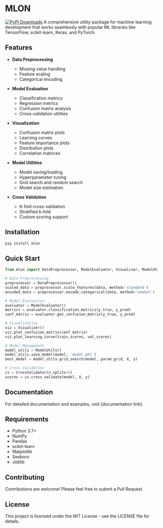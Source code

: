 # MLON
[![PyPI Downloads](https://static.pepy.tech/badge/mlon)](https://pepy.tech/projects/mlon)
A comprehensive utility package for machine learning development that works seamlessly with popular ML libraries like TensorFlow, scikit-learn, Keras, and PyTorch.

## Features

- **Data Preprocessing**
  - Missing value handling
  - Feature scaling
  - Categorical encoding

- **Model Evaluation**
  - Classification metrics
  - Regression metrics
  - Confusion matrix analysis
  - Cross-validation utilities

- **Visualization**
  - Confusion matrix plots
  - Learning curves
  - Feature importance plots
  - Distribution plots
  - Correlation matrices

- **Model Utilities**
  - Model saving/loading
  - Hyperparameter tuning
  - Grid search and random search
  - Model size estimation

- **Cross Validation**
  - K-fold cross-validation
  - Stratified k-fold
  - Custom scoring support

## Installation

```bash
pip install mlon
```

## Quick Start

```python
from mlon import DataPreprocessor, ModelEvaluator, Visualizer, ModelUtils, CrossValidator

# Data Preprocessing
preprocessor = DataPreprocessor()
scaled_data = preprocessor.scale_features(data, method='standard')
encoded_data = preprocessor.encode_categorical(data, method='onehot')

# Model Evaluation
evaluator = ModelEvaluator()
metrics = evaluator.classification_metrics(y_true, y_pred)
conf_matrix = evaluator.get_confusion_matrix(y_true, y_pred)

# Visualization
viz = Visualizer()
viz.plot_confusion_matrix(conf_matrix)
viz.plot_learning_curve(train_scores, val_scores)

# Model Management
model_utils = ModelUtils()
model_utils.save_model(model, 'model.pkl')
best_model = model_utils.grid_search(model, param_grid, X, y)

# Cross Validation
cv = CrossValidator(n_splits=5)
scores = cv.cross_validate(model, X, y)
```

## Documentation

For detailed documentation and examples, visit [documentation link].

## Requirements

- Python 3.7+
- NumPy
- Pandas
- scikit-learn
- Matplotlib
- Seaborn
- Joblib

## Contributing

Contributions are welcome! Please feel free to submit a Pull Request.

## License

This project is licensed under the MIT License - see the LICENSE file for details.
